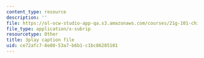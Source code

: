 ```yaml
---
content_type: resource
description: ''
file: https://ol-ocw-studio-app-qa.s3.amazonaws.com/courses/21g-101-chinese-i-regular-fall-2014/ce72afc78e8053a7b6b1c1bc86285101_fRWCYq5qxL4.vtt
file_type: application/x-subrip
resourcetype: Other
title: 3play caption file
uid: ce72afc7-8e80-53a7-b6b1-c1bc86285101
---
```

